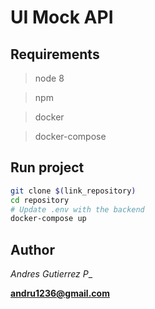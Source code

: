 # UI Mock API

## Requirements

>node 8

>npm

>docker

>docker-compose

## Run project
```bash
git clone $(link_repository)
cd repository
# Update .env with the backend
docker-compose up
``` 

## Author
_Andres Gutierrez P__

**andru1236@gmail.com**
